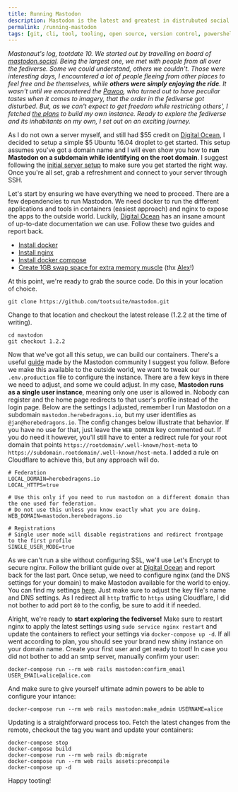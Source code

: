 ```yaml
---
title: Running Mastodon
description: Mastodon is the latest and greatest in distrubuted social networks. So, how do you manage your own instance?
permalink: /running-mastodon
tags: [git, cli, tool, tooling, open source, version control, powershell, github, mastodon, digital ocean, ostatus, gnu social, twitter, ubuntu]
---
```


_Mastonaut's log, tootdate 10. We started out by travelling on board of <a href="https://mastodon.social" target="_blank">mastodon.social</a>. Being the largest one, we met with people from all over the fediverse. Some we could understand, others we couldn't. Those were interesting days, I encountered a lot of people fleeing from other places to feel free and be themselves, while **others were simply enjoying the ride**. It wasn't until we encountered the <a href="https://pawoo.net/about" target="_blank">Pawoo</a>, who turned out to have peculiar tastes when it comes to imagery, that the order in the fediverse got disturbed. But, as we can't expect to get freedom while restricting others', I fetched <a href="https://github.com/tootsuite/mastodon" target="_blank">the plans</a> to build my own instance. Ready to explore the fediverse and its inhabitants on my own, I set out on an exciting journey._

As I do not own a server myself, and still had $55 credit on <a href="https://m.do.co/c/fae55a8771b5" target="_blank">Digital Ocean</a>, I decided to setup a simple $5 Ubuntu 16.04 droplet to get started. This setup assumes you've got a domain name and I will even show you how to **run Mastodon on a subdomain while identifying on the root domain**. I suggest following the <a href="https://www.digitalocean.com/community/tutorials/initial-server-setup-with-ubuntu-16-04" target="_blank">initial server setup</a> to make sure you get started the right way. Once you're all set, grab a refreshment and connect to your server through SSH.

Let's start by ensuring we have everything we need to proceed. There are a few dependencies to run Mastodon. We need docker to run the different applications and tools in containers (easiest approach) and nginx to expose the apps to the outside world. Luckily, <a href="https://m.do.co/c/fae55a8771b5" target="_blank">Digital Ocean</a> has an insane amount of up-to-date documentation we can use. Follow these two guides and report back.

* <a href="https://www.digitalocean.com/community/tutorials/how-to-install-and-use-docker-on-ubuntu-16-04" target="_blank">Install docker</a>
* <a href="https://www.digitalocean.com/community/tutorials/how-to-install-nginx-on-ubuntu-16-04" target="_blank">Install nginx</a>
* <a href="https://www.digitalocean.com/community/tutorials/how-to-install-docker-compose-on-ubuntu-16-04" target="_blank">Install docker compose</a>
* <a href="https://www.digitalocean.com/community/tutorials/how-to-add-swap-space-on-ubuntu-16-04" target="_blank">Create 1GB swap space for extra memory muscle</a> (thx <a href="https://hartley.cc/@alex" target="_blank">Alex</a>!)

At this point, we're ready to grab the source code. Do this in your location of choice.

    git clone https://github.com/tootsuite/mastodon.git

Change to that location and checkout the latest release (1.2.2 at the time of writing).

    cd mastodon
    git checkout 1.2.2

Now that we've got all this setup, we can build our containers. There's a useful <a href="https://github.com/tootsuite/documentation/blob/master/Running-Mastodon/Docker-Guide.md" target="_blank">guide</a> made by the Mastodon community I suggest you follow. Before we make this available to the outside world, we want to tweak our `.env.production` file to configure the instance. There are a few keys in there we need to adjust, and some we could adjust. In my case, **Mastodon runs as a single user instance**, meaning only one user is allowed in. Nobody can register and the home page redirects to that user's profile instead of the login page. Below are the settings I adjusted, remember I run Mastodon on a subdomain `mastodon.herebedragons.io`, but my user identifies as `@jan@herebedragons.io`. The config changes below illustrate that behavior. If you have no use for that, just leave the `WEB_DOMAIN` key commented out. If you do need it however, you'll still have to enter a redirect rule for your root domain that points `https://rootdomain/.well-known/host-meta` to `https://subdomain.rootdomain/.well-known/host-meta`. I added a rule on Cloudflare to achieve this, but any approach will do.

    # Federation
    LOCAL_DOMAIN=herebedragons.io
    LOCAL_HTTPS=true

    # Use this only if you need to run mastodon on a different domain than the one used for federation.
    # Do not use this unless you know exactly what you are doing.
    WEB_DOMAIN=mastodon.herebedragons.io

    # Registrations
    # Single user mode will disable registrations and redirect frontpage to the first profile
    SINGLE_USER_MODE=true

As we can't run a site without configuring SSL, we'll use Let's Encrypt to secure nginx. Follow the brilliant guide over at <a href="https://www.digitalocean.com/community/tutorials/how-to-secure-nginx-with-let-s-encrypt-on-ubuntu-16-04" target="_blank">Digital Ocean</a> and report back for the last part. Once setup, we need to configure nginx (and the DNS settings for your domain) to make Mastodon available for the world to enjoy. You can find my settings <a href="https://gist.github.com/JanJoris/0b0a425e8639d980bc430ea22c14710c" target="_blank">here</a>. Just make sure to adjust the key file's name and DNS settings. As I redirect all `http` traffic to `https` using Cloudflare, I did not bother to add port `80` to the config, be sure to add it if needed.

Alright, we're ready to **start exploring the fediverse!** Make sure to restart nginx to apply the latest settings using `sudo service nginx restart` and update the containers to reflect your settings via `docker-compose up -d`. If all went according to plan, you should see your brand new shiny instance on your domain name. Create your first user and get ready to toot! In case you did not bother to add an smtp server, manually confirm your user:

    docker-compose run --rm web rails mastodon:confirm_email USER_EMAIL=alice@alice.com

And make sure to give yourself ultimate admin powers to be able to configure your intance:

    docker-compose run --rm web rails mastodon:make_admin USERNAME=alice

Updating is a straightforward process too. Fetch the latest changes from the remote, checkout the tag you want and update your containers:

    docker-compose stop
    docker-compose build
    docker-compose run --rm web rails db:migrate
    docker-compose run --rm web rails assets:precompile
    docker-compose up -d

Happy tooting!
